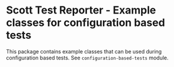 Scott Test Reporter - Example classes for configuration based tests
===================================================================

This package contains example classes that can be used during configuration based tests.
See `configuration-based-tests` module.
